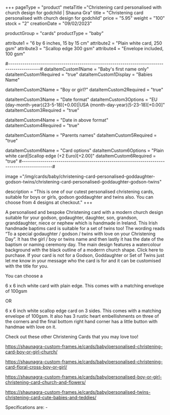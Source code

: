 +++
pageType = "product"
metaTitle ="Christening card personalised with church design for godchild | Shauna Gra"
title = "Christening card personalised with church design for godchild"
price = "5.95"
weight = "100"
stock = "2"
creationDate = "09/02/2023"

productGroup = "cards"
productType = "baby"

attribute1 = "6 by 6 inches, 15 by 15 cm" 
attribute2 = "Plain white card, 250 gsm"
attribute3 = "Scallop edge 300 gsm"
attribute4 = "Envelope included, 100 gsm"

#---------------------------------------------------------------------------------------------#
dataItemCustom1Name = "Baby's first name only"
dataItemCustom1Required = "true"
dataItemCustom1Display = "Babies Name"

dataItemCustom2Name = "Boy or girl?"
dataItemCustom2Required = "true"

dataItemCustom3Name = "Date format"
dataItemCustom3Options = "EU (day-month-year)(23-5-18)[+0.00]|USA (month-day-year)(5-23-18)[+0.00]"
dataItemCustom3Required = "true"

dataItemCustom4Name = "Date in above format"
dataItemCustom4Required = "true"

dataItemCustom5Name = "Parents names"
dataItemCustom5Required = "true"

dataItemCustom6Name = "Card options"
dataItemCustom6Options = "Plain white card|Scallop edge (+2 Euro)[+2.00]"
dataItemCustom6Required = "true"
#---------------------------------------------------------------------------------------------#
 
image ="/img/cards/baby/christening-card-personalised-goddaughter-godson-twins/christening-card-personalised-goddaughter-godson-twins"
 
description = "This is one of our cutest personalised christening cards, suitable for boys or girls, godson goddaughter and twins also. You can choose from 4 designs at checkout."
+++

A personalised and bespoke Christening card with a modern church design suitable for your godson, godaughter, daughter, son, grandson, granddaughter, niece or nephew which is handmade in Ireland. This Irish handmade baptims card is suitable for a set of twins too! The wording reads “To a special godaughter / godson / twins with love on your Christening Day”. It has the girl / boy or twins name and then lastly it has the date of the baptism or naming ceremony day. The main design features a watercolour background with the black outline of a moderrn church shape. Click here to purchase. If your card is not for a Godson, Goddaughter or Set of Twins just let me know in your message who the card is for and it can be customised with the title for you.

You can choose a

6 x 6 inch white card with plain edge. This comes with a matching envelope of 100gsm

OR

6 x 6 inch white scallop edge card on 3 sides. This comes with a matching envelope of 100gsm. It also has 3 rustic heart embellishments on three of the corners and the final bottom right hand corner has a little button with handmae with love on it.

Check out these other Christening Cards that you may love too!

https://shaunagra-custom-frames.ie/cards/baby/personalised-christening-card-boy-or-girl-church/

https://shaunagra-custom-frames.ie/cards/baby/personalised-christening-card-floral-cross-boy-or-girl/

https://shaunagra-custom-frames.ie/cards/baby/personalised-boy-or-girl-christening-card-church-and-flowers/

https://shaunagra-custom-frames.ie/cards/baby/personalised-twins-christening-card-cute-babies-and-teddies/

Specifications are: -

